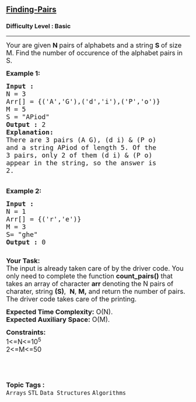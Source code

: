 <h2><a href="https://www.geeksforgeeks.org/problems/finding-pairs2835/1?page=1&category=Arrays&sortBy=difficulty">Finding-Pairs</a></h2><h3>Difficulty Level : Basic</h3><hr><div class="problems_problem_content__Xm_eO"><p><span style="font-size:18px">Your are given&nbsp;<strong>N&nbsp;</strong>pairs of alphabets and a string&nbsp;<strong>S&nbsp;</strong>of size M. Find the number of occurence of the alphabet pairs in S.</span></p>

<p><span style="font-size:18px"><strong>Example 1:</strong></span></p>

<pre><span style="font-size:18px"><strong>Input :
</strong>N = 3
Arr[] = {('A','G'),('d','i'),('P','o')}
M = 5
S = "APiod"
<strong>Output :</strong> 2
<strong>Explanation:
</strong>There are 3 pairs (A G), (d i) &amp; (P o)
and a string APiod of length 5. Of the
3 pairs, only 2 of them (d i) &amp; (P o)
appear in the string, so the answer is
2.

</span></pre>

<p><span style="font-size:18px"><strong>Example 2:</strong></span></p>

<pre><span style="font-size:18px"><strong>Input :
</strong>N = 1
Arr[] = {('r','e')}
M = 3
S= "ghe"
<strong>Output :</strong> 0
</span>
</pre>

<p><span style="font-size:18px"><strong>Your Task:</strong><br>
The input is already taken care of by the driver code. You only need to complete the function <strong>count_pairs()</strong> that takes an array of character <strong>arr&nbsp;</strong>denoting the N pairs of charater, string <strong>(S)</strong>,&nbsp; <strong>N</strong>, <strong>M,</strong> and return the number of pairs. The driver code takes care of the printing.</span></p>

<p><span style="font-size:18px"><strong>Expected Time Complexity:</strong>&nbsp;O(N).<br>
<strong>Expected Auxiliary Space:</strong>&nbsp;O(M).</span></p>

<p><span style="font-size:18px"><strong>Constraints:</strong><br>
1&lt;=N&lt;=10<sup>5</sup><br>
2&lt;=M&lt;=50</span></p>

<p>&nbsp;</p>
</div><br><p><span style=font-size:18px><strong>Topic Tags : </strong><br><code>Arrays</code>&nbsp;<code>STL</code>&nbsp;<code>Data Structures</code>&nbsp;<code>Algorithms</code>&nbsp;